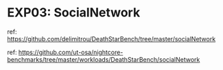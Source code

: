 # EXP03: SocialNetwork

ref:  https://github.com/delimitrou/DeathStarBench/tree/master/socialNetwork

ref: https://github.com/ut-osa/nightcore-benchmarks/tree/master/workloads/DeathStarBench/socialNetwork